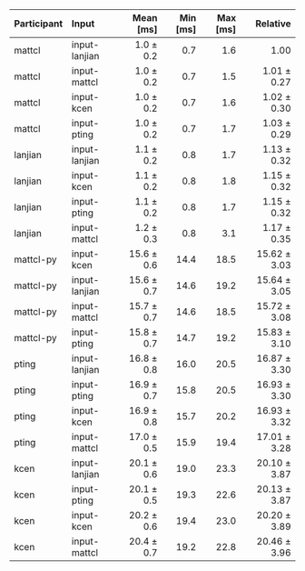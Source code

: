 | Participant | Input | Mean [ms] | Min [ms] | Max [ms] | Relative |
|:---|:---|---:|---:|---:|---:|
| mattcl | input-lanjian | 1.0 ± 0.2 | 0.7 | 1.6 | 1.00 |
| mattcl | input-mattcl | 1.0 ± 0.2 | 0.7 | 1.5 | 1.01 ± 0.27 |
| mattcl | input-kcen | 1.0 ± 0.2 | 0.7 | 1.6 | 1.02 ± 0.30 |
| mattcl | input-pting | 1.0 ± 0.2 | 0.7 | 1.7 | 1.03 ± 0.29 |
| lanjian | input-lanjian | 1.1 ± 0.2 | 0.8 | 1.7 | 1.13 ± 0.32 |
| lanjian | input-kcen | 1.1 ± 0.2 | 0.8 | 1.8 | 1.15 ± 0.32 |
| lanjian | input-pting | 1.1 ± 0.2 | 0.8 | 1.7 | 1.15 ± 0.32 |
| lanjian | input-mattcl | 1.2 ± 0.3 | 0.8 | 3.1 | 1.17 ± 0.35 |
| mattcl-py | input-kcen | 15.6 ± 0.6 | 14.4 | 18.5 | 15.62 ± 3.03 |
| mattcl-py | input-lanjian | 15.6 ± 0.7 | 14.6 | 19.2 | 15.64 ± 3.05 |
| mattcl-py | input-mattcl | 15.7 ± 0.7 | 14.6 | 18.5 | 15.72 ± 3.08 |
| mattcl-py | input-pting | 15.8 ± 0.7 | 14.7 | 19.2 | 15.83 ± 3.10 |
| pting | input-lanjian | 16.8 ± 0.8 | 16.0 | 20.5 | 16.87 ± 3.30 |
| pting | input-pting | 16.9 ± 0.7 | 15.8 | 20.5 | 16.93 ± 3.30 |
| pting | input-kcen | 16.9 ± 0.8 | 15.7 | 20.2 | 16.93 ± 3.32 |
| pting | input-mattcl | 17.0 ± 0.5 | 15.9 | 19.4 | 17.01 ± 3.28 |
| kcen | input-lanjian | 20.1 ± 0.6 | 19.0 | 23.3 | 20.10 ± 3.87 |
| kcen | input-pting | 20.1 ± 0.5 | 19.3 | 22.6 | 20.13 ± 3.87 |
| kcen | input-kcen | 20.2 ± 0.6 | 19.4 | 23.0 | 20.20 ± 3.89 |
| kcen | input-mattcl | 20.4 ± 0.7 | 19.2 | 22.8 | 20.46 ± 3.96 |
